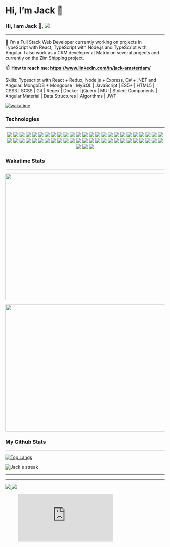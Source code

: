 <body>

  # Hi, I’m Jack 👋 
### Hi, I am Jack  👋,  <a href="https://www.linkedin.com/in/jack-amsterdam/" target="_blank">    <img src="https://img.shields.io/badge/linkedin-%230077B5.svg?&style=for-the-badge&logo=linkedin&logoColor=white" />
  </a>

 - - - -

🔭 I’m a Full Stack Web Developer currently working on projects in TypeScript with React, TypeScript with Node.js and TypeScript with Angular. I also work as a CRM developer at Matrix on several projects and currently on the Zim Shipping project.

📫 **How to reach me: https://www.linkedin.com/in/jack-amsterdam/** 
 
Skills: 
Typescript with React + Redux, Node.js + Express, C# + .NET and Angular. MongoDB + Mongoose | MySQL | JavaScript | ES5+ | HTML5 | CSS3 | SCSS | Git | Regex | Docker | jQuery | MUI | Styled-Components | Angular Material | Data Structures | Algorithms | JWT

<!--   [![Readme Card](https://github-readme-stats.vercel.app/api/pin/?username=jackamsterdam&repo=Followers-React-Node-mysql-Project)](https://github.com/jackamsterdam/github-readme-stats) -->
  
[![wakatime](https://wakatime.com/badge/user/a78fee14-66a3-4481-8db3-b8983c271faf.svg)](https://wakatime.com/@a78fee14-66a3-4481-8db3-b8983c271faf)
 
 ### Technologies
- - - -
 <p align="center">

  <img src="https://img.shields.io/badge/typescript-%23007ACC.svg?style=for-the-badge&logo=typescript&logoColor=white" />
      <img src="https://img.shields.io/badge/react-%2320232a.svg?style=for-the-badge&logo=react&logoColor=%2361DAFB" />
     <img src="https://img.shields.io/badge/angular-%23DD0031.svg?style=for-the-badge&logo=angular&logoColor=white" />
  <img src="https://img.shields.io/badge/node.js-6DA55F?style=for-the-badge&logo=node.js&logoColor=white" />
  <img src="https://img.shields.io/badge/redux-%23593d88.svg?style=for-the-badge&logo=redux&logoColor=white" />
  <img src="https://img.shields.io/badge/express.js-%23404d59.svg?style=for-the-badge&logo=express&logoColor=%2361DAFB" />
  <img src="https://img.shields.io/badge/MongoDB-%234ea94b.svg?style=for-the-badge&logo=mongodb&logoColor=white" />
  <img src="https://img.shields.io/badge/Mongoose-FF2D20?style=for-the-badge&logo=mongoose&logoColor=white" />
  <img src="https://img.shields.io/badge/Socket.io-black?style=for-the-badge&logo=socket.io&badgeColor=010101"/>
   <img src="https://img.shields.io/badge/.NET-5C2D91?style=for-the-badge&logo=.net&logoColor=white" />
    <img src="https://img.shields.io/badge/c%23-%23239120.svg?style=for-the-badge&logo=c-sharp&logoColor=white" />
  <img src="https://img.shields.io/badge/docker-%230db7ed.svg?style=for-the-badge&logo=docker&logoColor=white" />
  <img src="https://img.shields.io/badge/mysql-%2300f.svg?style=for-the-badge&logo=mysql&logoColor=white" />
  <img src="https://img.shields.io/badge/javascript-%23323330.svg?style=for-the-badge&logo=javascript&logoColor=%23F7DF1E" />
  <img src="https://img.shields.io/badge/html5-%23E34F26.svg?style=for-the-badge&logo=html5&logoColor=white" />
  <img src="https://img.shields.io/badge/css3-%231572B6.svg?style=for-the-badge&logo=css3&logoColor=white" />
  <img src="https://img.shields.io/badge/SASS-hotpink.svg?style=for-the-badge&logo=SASS&logoColor=white" />
  <img src="https://img.shields.io/badge/bootstrap-%238511FA.svg?style=for-the-badge&logo=bootstrap&logoColor=white" />
  <img src="https://img.shields.io/badge/Angular-Material-777BB4?style=for-the-badge&logo=Angular-Material&logoColor=white" />
<img src="https://img.shields.io/badge/MUI-%230081CB.svg?style=for-the-badge&logo=mui&logoColor=white" />
   <img src="https://img.shields.io/badge/PhPMyAdmin-563D7C?style=for-the-badge&logo=PhpMyAdmin&logoColor=white" />
   <img src="https://img.shields.io/badge/styled--components-DB7093?style=for-the-badge&logo=styled-components&logoColor=white" />
  <img src="https://img.shields.io/badge/Joi-Validation-0769AD?style=for-the-badge&logo=Joi-Validation&logoColor=white" /> 
  <img src="https://img.shields.io/badge/jquery-%230769AD.svg?style=for-the-badge&logo=jquery&logoColor=white" />
  <img src="https://img.shields.io/badge/php-%23777BB4.svg?style=for-the-badge&logo=php&logoColor=white" />
  <img src="https://img.shields.io/badge/git-%23F05033.svg?style=for-the-badge&logo=git&logoColor=white" />
  <img src="https://img.shields.io/badge/json-5E5C5C?style=for-the-badge&logo=json&logoColor=white" />
  <img src="https://img.shields.io/badge/regex-00000F?style=for-the-badge&logo=regex&logoColor=white" />
    <img src="https://img.shields.io/badge/Bootstrap-21759B?style=for-the-badge&logo=Bootstrap&logoColor=white" />
  <img src="https://img.shields.io/badge/NPM-%23CB3837.svg?style=for-the-badge&logo=npm&logoColor=white" />
    <img src="https://img.shields.io/badge/JWT-black?style=for-the-badge&logo=JSON%20web%20tokens" />
     <img src="https://img.shields.io/badge/react_native-%2320232a.svg?style=for-the-badge&logo=react&logoColor=%2361DAFB" />
   <img src="https://img.shields.io/badge/heroku-%23430098.svg?style=for-the-badge&logo=heroku&logoColor=white" />
  <img src="https://img.shields.io/badge/-jest-%23C21325?style=for-the-badge&logo=jest&logoColor=white" />
  <img src="https://img.shields.io/badge/-TestingLibrary-%23E33332?style=for-the-badge&logo=testing-library&logoColor=white" />
  <img src="https://img.shields.io/badge/-mocha-%238D6748?style=for-the-badge&logo=mocha&logoColor=white" />
   <img src="https://img.shields.io/badge/java-%23ED8B00.svg?style=for-the-badge&logo=openjdk&logoColor=white" />
   <img src="https://img.shields.io/badge/markdown-%23000000.svg?style=for-the-badge&logo=markdown&logoColor=white" />
  <img src="https://img.shields.io/badge/dev.to-0A0A0A?style=for-the-badge&logo=dev.to&logoColor=white" />

  <img src="https://img.shields.io/badge/Codecademy-FFF0E5?style=for-the-badge&logo=codecademy&logoColor=1F243A" />
  <img src="https://img.shields.io/badge/KhanAcademy-%2314BF96.svg?style=for-the-badge&logo=KhanAcademy&logoColor=white" />
  <img src="https://img.shields.io/badge/Microsoft_Learn-258ffa?style=for-the-badge&logo=microsoft&logoColor=white" />
  <img src="https://img.shields.io/badge/Udemy-A435F0?style=for-the-badge&logo=Udemy&logoColor=white" />
  
  <img src="https://img.shields.io/badge/chart.js-F5788D.svg?style=for-the-badge&logo=chart.js&logoColor=white" />
  <img src="https://img.shields.io/badge/React%20Hook%20Form-%23EC5990.svg?style=for-the-badge&logo=reacthookform&logoColor=white" />
  
  <img src="https://img.shields.io/badge/Visual%20Studio-5C2D91.svg?style=for-the-badge&logo=visual-studio&logoColor=white"/>
  <img src="https://img.shields.io/badge/Visual%20Studio%20Code-0078d7.svg?style=for-the-badge&logo=visual-studio-code&logoColor=white"/>
  <img src="https://img.shields.io/badge/c-%2300599C.svg?style=for-the-badge&logo=c&logoColor=white"/>
  <img src="https://img.shields.io/badge/Microsoft-0078D4?style=for-the-badge&logo=microsoft&logoColor=white"/>
  <img src="https://img.shields.io/badge/Microsoft_Office-D83B01?style=for-the-badge&logo=microsoft-office&logoColor=white"/>
  <img src="https://img.shields.io/badge/Postman-FF6C37?style=for-the-badge&logo=postman&logoColor=white" />

  <img src="https://img.shields.io/badge/github-%23121011.svg?style=for-the-badge&logo=github&logoColor=white" /> 
    <img src="https://img.shields.io/badge/Freelancer-29B2FE?style=for-the-badge&logo=Freelancer&logoColor=white" /> 
 
        
  
<!--   
future:
   jsdocs
   yaml yml 
   next.js 
   nest.js 
   
take badges from here!! https://github.com/Ileriayo/markdown-badges 
   -->

    
 
   <!-- https://img.shields.io/badge/JWT-black?style=for-the-badge&logo=JSON%20web%20tokens -->
   
   


<!--
https://img.shields.io/badge/NODEMON-%23323330.svg?style=for-the-badge&logo=nodemon&logoColor=%BBDEAD 
https://img.shields.io/badge/firebase-%23039BE5.svg?style=for-the-badge&logo=firebase-->


 </p>



 ### Wakatime Stats
  - - - -


  <p>
  <img   src="https://wakatime.com/share/@jackamsterdam/0897ca72-6bc5-48e7-83b8-715298c21f0a.png" height="400" width="600">
 </p>
 <p>
<img src="https://wakatime.com/share/@jackamsterdam/4d171af5-ce85-4bf2-8783-853a1e0d0daf.png" height="400" width="600">
</p>



 
 ### My Github Stats 
- - - -
  <!--  
  Put this back when more commits:
[![Jack's GitHub stats](https://github-readme-stats.vercel.app/api?username=Jackamsterdam&hide=contribs,prs,issues,stars&count_private=true&show_icons=true&theme=vue-dark)](https://github.com/JackAmsterdam)

-->

[![Top Langs](https://github-readme-stats.vercel.app/api/top-langs/?username=JackAmsterdam&hide=Ruby,Shell&langs_count=10&layout=compact&theme=vue-dark)](https://github.com/JackAmsterdam)

<p><img align="center" src="https://github-readme-streak-stats.herokuapp.com?user=JackAmsterdam&theme=vue-dark&hide_border=true&date_format=j%20M%5B%20Y%5D" alt="Jack's streak" /></p>

- - - -
<!-- Doesnt work right now: [![Readme Card](https://github-readme-stats.vercel.app/api/pin/?username=jackamsterdam&repo=Followers-React-Node-mysql-Project)]
(https://github.com/jackamsterdam/github-readme-stats) -->

- - - -
<!--
[![Top Langs](https://github-readme-stats.vercel.app/api/top-langs/?username=jackamsterdam)](https://github.com/jackamsterdam/github-readme-stats)
-->
  
 <a href="https://www.linkedin.com/in/jack-amsterdam/" target="_blank">    <img src="https://img.shields.io/badge/linkedin-%230077B5.svg?&style=for-the-badge&logo=linkedin&logoColor=white" />
  </a>
  <a href="mailto:jackamsterdam@gmail.com" target="_blank">
   <img src="https://img.shields.io/badge/Gmail-D14836?style=for-the-badge&logo=gmail&logoColor=white" />
 </a>
 <!-- <img src="https://img.shields.io/badge/mail-%230077B5.svg?&style=for-the-badge&logo=gmail&logoColor=white" />  -->
</body>



<!--
**jackamsterdam/jackamsterdam** is a ✨ _special_ ✨ repository because its `README.md` (this file) appears on your GitHub profile.
https://github.com/anuraghazra/github-readme-stats
Here are some ideas to get you started:

- 🔭 I’m currently working on projects in TypeScript with React, Node.js and Anguar
- 🌱 I’m currently learning 
- 👯 I’m looking to collaborate on ...
- 🤔 I’m looking for help with ...
- 💬 Ask me about code
- 📫 How to reach me: https://www.linkedin.com/in/jack-amsterdam/
- 😄 Pronouns: ...
- ⚡ Fun fact: ...

    ## Wakatime Stats
> #### Expand to see details of my daily coding activities from my Code Editor
<details>
  <summary> 
    WakaTime Dashboard
  </summary>
  <p>
    <img src="https://wakatime.com/share/@a78fee14-66a3-4481-8db3-b8983c271faf/e86fcd2a-8788-41d1-934a-e6c4389ef260.svg" height="400" width="600">
  </p>
</details>

 ## Github Trophies
> #### Expand to see my Github trophies 
<details>
  <summary> 
    Github Trophies
  </summary>
  <p>
    <img src="https://github-profile-trophy.vercel.app/?username=jackamsterdam&theme=algolia&column=4">
  </p>
</details>
 
-->
<figure><embed src="https://wakatime.com/share/@a78fee14-66a3-4481-8db3-b8983c271faf/e86fcd2a-8788-41d1-934a-e6c4389ef260.svg"></embed></figure>
